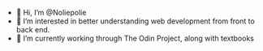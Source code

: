 - 👋 Hi, I’m @Noliepolie
- 👀 I’m interested in better understanding web development from front to back end.
- 🌱 I’m currently working through The Odin Project, along with textbooks




